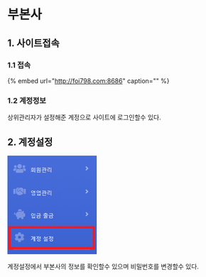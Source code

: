 # 부본사

## 1. 사이트접속

### 1.1 접속

{% embed url="http://foi798.com:8686" caption="" %}

### 1.2 계정정보

상위관리자가 설정해준 계정으로 사이트에 로그인할수 있다.

## 2. 계정설정

![](.gitbook/assets/image%20%2810%29.png)

계정설정에서 부본사의 정보를 확인할수 있으며 비밀번호를 변경할수 있다.

